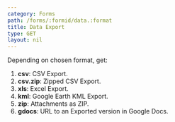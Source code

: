 ```yaml
---
category: Forms
path: /forms/:formid/data.:format
title: Data Export
type: GET
layout: nil
---
```


Depending on chosen format, get:
1. **csv**: CSV Export.
1. **csv.zip**: Zipped CSV Export.
1. **xls**: Excel Export.
1. **kml**: Google Earth KML Export.
1. **zip**: Attachments as ZIP.
1. **gdocs**: URL to an Exported version in Google Docs.
